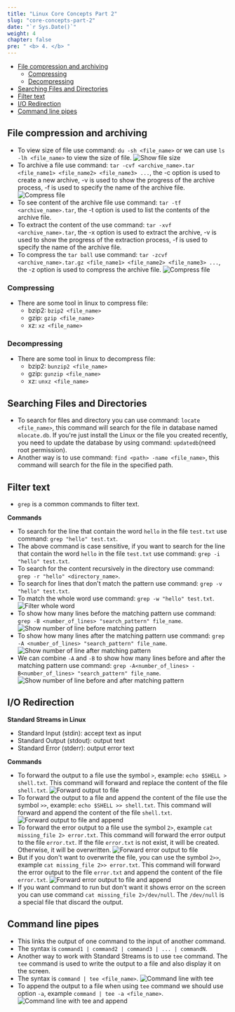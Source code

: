 ```yaml
---
title: "Linux Core Concepts Part 2"
slug: "core-concepts-part-2"
date: "`r Sys.Date()`"
weight: 4
chapter: false
pre: " <b> 4. </b> "
---
```


- [File compression and archiving](#file-compression-and-archiving)
  - [Compressing](#compressing)
  - [Decompressing](#decompressing)
- [Searching Files and Directories](#searching-files-and-directories)
- [Filter text](#filter-text)
- [I/O Redirection](#io-redirection)
- [Command line pipes](#command-line-pipes)


## File compression and archiving
- To view size of file use command: `du -sh <file_name>` or we can use `ls -lh <file_name>` to view the size of file.
![Show file size](images/_index.png)
- To archive a file use command: `tar -cvf <archive_name>.tar <file_name1> <file_name2> <file_name3> ...`, the -c option is used to create a new archive, -v is used to show the progress of the archive process, -f is used to specify the name of the archive file.
![Compress file](images/_index-1.png)
- To see content of the archive file use command: `tar -tf <archive_name>.tar`, the -t option is used to list the contents of the archive file.
- To extract the content of the use command: `tar -xvf <archive_name>.tar`, the -x option is used to extract the archive, -v is used to show the progress of the extraction process, -f is used to specify the name of the archive file.
- To compress the `tar ball` use command: `tar -zcvf <archive_name>.tar.gz <file_name1> <file_name2> <file_name3> ...`, the -z option is used to compress the archive file.
![Compress file](images/_index-2.png)

### Compressing
- There are some tool in linux to compress file:
  - bzip2: `bzip2 <file_name>`
  - gzip: `gzip <file_name>`
  - xz: `xz <file_name>`

### Decompressing
- There are some tool in linux to decompress file:
  - bzip2: `bunzip2 <file_name>`
  - gzip: `gunzip <file_name>`
  - xz: `unxz <file_name>`

## Searching Files and Directories
- To search for files and directory you can use command: `locate <file_name>`, this command will search for the file in database named `mlocate.db`. If you're just install the Linux or the file you created recently, you need to update the database by using command: `updatedb`(need root permission).
- Another way is to use command: `find <path> -name <file_name>`, this command will search for the file in the specified path.

## Filter text
- `grep` is a common commands to filter text.

**Commands**
- To search for the line that contain the word `hello` in the file `test.txt` use command: `grep "hello" test.txt`.
- The above command is case sensitive, if you want to search for the line that contain the word `hello` in the file `test.txt` use command: `grep -i "hello" test.txt`.
- To search for the content recursively in the directory use command: `grep -r "hello" <directory_name>`.
- To search for lines that don't match the pattern use command: `grep -v "hello" test.txt`.
- To match the whole word use command: `grep -w "hello" test.txt`.
![Filter whole word](images/_index-3.png)
- To show how many lines before the matching pattern use command: `grep -B <number_of_lines> "search_pattern" file_name`.
![Show number of line before matching pattern](images/_index-4.png)
- To show how many lines after the matching pattern use command: `grep -A <number_of_lines> "search_pattern" file_name`.
![Show number of line after matching pattern](images/_index-5.png)
- We can combine `-A` and `-B` to show how many lines before and after the matching pattern use command: `grep -A<number_of_lines> -B<number_of_lines> "search_pattern" file_name`.
![Show number of line before and after matching pattern](images/_index-6.png)

## I/O Redirection

**Standard Streams in Linux**
- Standard Input (stdin): accept text as input
- Standard Output (stdout): output text
- Standard Error (stderr): output error text

**Commands**
- To forward the output to a file use the symbol `>`, example: `echo $SHELL > shell.txt`. This command will forward and replace the content of the file `shell.txt`.
![Forward output to file](images/_index-7.png)
- To forward the output to a file and append the content of the file use the symbol `>>`, example: `echo $SHELL >> shell.txt`. This command will forward and append the content of the file `shell.txt`.
![Forward output to file and append](images/_index-8.png)
- To forward the error output to a file use the symbol `2>`, example `cat missing_file 2> error.txt`. This command will forward the error output to the file `error.txt`. If the file `error.txt` is not exist, it will be created. Otherwise, it will be overwritten.
![Forward error output to file](images/_index-9.png)
- But if you don't want to overwrite the file, you can use the symbol `2>>`, example `cat missing_file 2>> error.txt`. This command will forward the error output to the file `error.txt` and append the content of the file `error.txt`.
![Forward error output to file and append](images/_index-10.png)
- If you want command to run but don't want it shows error on the screen you can use command `cat missing_file 2>/dev/null`. The `/dev/null` is a special file that discard the output.

## Command line pipes
- This links the output of one command to the input of another command.
- The syntax is `command1 | command2 | command3 | ... | commandN`.
- Another way to work with Standard Streams is to use `tee` command. The `tee` command is used to write the output to a file and also display it on the screen.
- The syntax is `command | tee <file_name>`.
![Command line with tee](images/_index-11.png)
- To append the output to a file when using `tee` command we should use option `-a`, example `command | tee -a <file_name>`.
![Command line with tee and append](images/_index-12.png)
